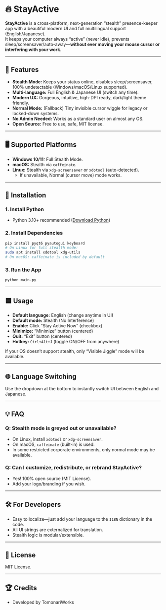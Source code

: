# 🔥 StayActive

**StayActive** is a cross-platform, next-generation “stealth” presence-keeper app with a beautiful modern UI and full multilingual support (English/Japanese).  
It keeps your computer always “active” (never idle), prevents sleep/screensaver/auto-away—**without ever moving your mouse cursor or interfering with your work**.

---

## 🚀 Features

- **Stealth Mode:** Keeps your status online, disables sleep/screensaver, 100% undetectable (Windows/macOS/Linux supported).
- **Multi-language:** Full English & Japanese UI (switch any time).
- **Modern UX:** Gorgeous, intuitive, high-DPI ready, dark/light theme friendly.
- **Normal Mode:** (Fallback) Tiny invisible cursor wiggle for legacy or locked-down systems.
- **No Admin Needed:** Works as a standard user on almost any OS.
- **Open Source:** Free to use, safe, MIT license.

---

## 🖥 Supported Platforms

- **Windows 10/11:** Full Stealth Mode.
- **macOS:** Stealth via `caffeinate`.
- **Linux:** Stealth via `xdg-screensaver` or `xdotool` (auto-detected).
    - If unavailable, Normal (cursor move) mode works.

---

## 📝 Installation

### 1. Install Python

- Python 3.10+ recommended ([Download Python](https://www.python.org/downloads/))

### 2. Install Dependencies

```bash
pip install pyqt6 pyautogui keyboard
# On Linux for full stealth mode:
sudo apt install xdotool xdg-utils
# On macOS: caffeinate is included by default
````

### 3. Run the App

```bash
python main.py
```

---

## 🟦 Usage

* **Default language:** English (change anytime in UI)
* **Default mode:** Stealth (No Interference)
* **Enable:** Click “Stay Active Now” (checkbox)
* **Minimize:** “Minimize” button (centered)
* **Quit:** “Exit” button (centered)
* **Hotkey:** `Ctrl+Alt+J` (toggle ON/OFF from anywhere)

If your OS doesn’t support stealth, only “Visible Jiggle” mode will be available.

---

## 🌐 Language Switching

Use the dropdown at the bottom to instantly switch UI between English and Japanese.

---

## 💡 FAQ

### Q: Stealth mode is greyed out or unavailable?

* On Linux, install `xdotool` or `xdg-screensaver`.
* On macOS, `caffeinate` (built-in) is used.
* In some restricted corporate environments, only normal mode may be available.

### Q: Can I customize, redistribute, or rebrand StayActive?

* Yes! 100% open source (MIT License).
* Add your logo/branding if you wish.

---

## 🛠️ For Developers

* Easy to localize—just add your language to the `I18N` dictionary in the code.
* All UI strings are externalized for translation.
* Stealth logic is modular/extensible.

---

## 📝 License

MIT License.

---

## 🏆 Credits

* Developed by TomonariWorks
